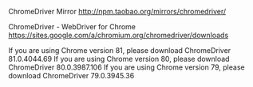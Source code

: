 ChromeDriver Mirror
http://npm.taobao.org/mirrors/chromedriver/

ChromeDriver - WebDriver for Chrome
https://sites.google.com/a/chromium.org/chromedriver/downloads


If you are using Chrome version 81, please download ChromeDriver 81.0.4044.69
If you are using Chrome version 80, please download ChromeDriver 80.0.3987.106
If you are using Chrome version 79, please download ChromeDriver 79.0.3945.36




